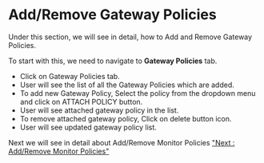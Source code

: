 Add/Remove Gateway Policies
===========================

Under this section, we will see in detail, how to Add and Remove Gateway
Policies.

To start with this, we need to navigate to **Gateway Policies** tab.

-   Click on Gateway Policies tab.
-   User will see the list of all the Gateway Policies which are added.
-   To add new Gateway Policy, Select the policy from the dropdown menu
    and click on ATTACH POLICY button.
-   User will see attached gateway policy in the list.
-   To remove attached gateway policy, Click on delete button icon.
-   User will see updated gateway policy list.

Next we will see in detail about Add/Remove Monitor Policies ["Next :
Add/Remove Monitor Policies"](add_remove_monitor_policy)
